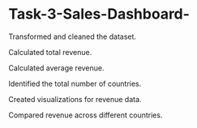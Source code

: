 # Task-3-Sales-Dashboard-
Transformed and cleaned the dataset.

Calculated total revenue.

Calculated average revenue.

Identified the total number of countries.

Created visualizations for revenue data.

Compared revenue across different countries.

